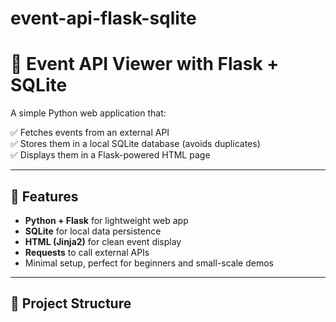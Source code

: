 
# event-api-flask-sqlite
# 📡 Event API Viewer with Flask + SQLite

A simple Python web application that:

✅ Fetches events from an external API  
✅ Stores them in a local SQLite database (avoids duplicates)  
✅ Displays them in a Flask-powered HTML page

---

## 🚀 Features

- **Python + Flask** for lightweight web app
- **SQLite** for local data persistence
- **HTML (Jinja2)** for clean event display
- **Requests** to call external APIs
- Minimal setup, perfect for beginners and small-scale demos

---

## 📁 Project Structure


